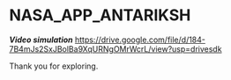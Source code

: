 # NASA_APP_ANTARIKSH
 
***Video simulation*** https://drive.google.com/file/d/184-7B4mJs2SxJBolBa9XqURNgOMrWcrL/view?usp=drivesdk


Thank you for exploring.
